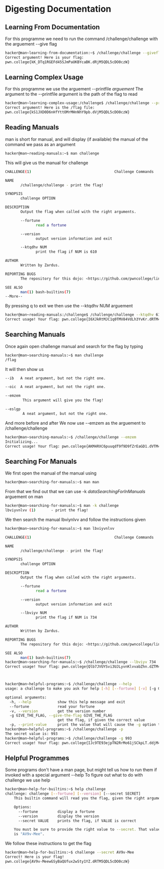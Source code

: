 # Digesting Documentation

## Learning From Documentation

For this programme we need to run the command /challenge/challenge with the arguement --give flag
```bash
hacker@man~learning-from-documentation:~$ /challenge/challenge --giveflag
Correct argument! Here is your flag:
pwn.college{kK_DTq1RGEFd45SJmPaUKBYcaBK.dRjM5QDL5cDO0czW}
```

## Learning Complex Usage

For this programme we use the arguement --printfile _arguement_
The argument to the --printfile argument is the path of the flag to read

```bash
hacker@man~learning-complex-usage:/challenge$ /challenge/challenge --printfile /flag
Correct argument! Here is the /flag file:
pwn.college{kS1JXD0D6nHfYttOMrMHnNhY9pb.dVjM5QDL5cDO0czW}
```

## Reading Manuals

man is short for manual, and will display (if available) the manual of the command we pass as an argument

```bash
hacker@man~reading-manuals:~$ man challenge
```
This will give us the manual for challenge
```bash
CHALLENGE(1)                                      Challenge Commands                                     CHALLENGE(1)

NAME
       /challenge/challenge - print the flag!

SYNOPSIS
       challenge OPTION

DESCRIPTION
       Output the flag when called with the right arguments.

       --fortune
              read a fortune

       --version
              output version information and exit

       --ktqdhv NUM
              print the flag if NUM is 610

AUTHOR
       Written by Zardus.

REPORTING BUGS
       The repository for this dojo: <https://github.com/pwncollege/linux-luminarium/>

SEE ALSO
       man(1) bash-builtins(7)
--More--
```
By pressing q to exit we then use the --ktqdhv NUM arguement
```bash
hacker@man~reading-manuals:/challenge$ /challenge/challenge --ktqdhv 610
Correct usage! Your flag: pwn.college{I6XJkRtMJC1q0TMV84VdLh3YvKr.dRTM4QDL5cDO0czW}
```

## Searching Manuals

Once again open challenge manual and search for the flag by typing
```bash 
hacker@man~searching-manuals:~$ man challenge
/flag
```
It will then show us 
```bash
--ib   A neat argument, but not the right one.

--oic  A neat argument, but not the right one.

--emzem
        This argument will give you the flag!

--eslgp
        A neat argument, but not the right one.
```
And more before and after
We now use --emzem as the arguement to /challenge/challenge
```bash
hacker@man~searching-manuals:~$ /challenge/challenge --emzem
Initializing...
Correct usage! Your flag: pwn.college{AKM4RXC6puuqdf9f9D9fZrEaGD1.dVTM4QDL5cDO0czW}
```

## Searching For Manuals

We first open the manual of the manual using
```bash
hacker@man~searching-for-manuals:~$ man man
```
From that we find out that we can use -k _dataSearchingForInManuals_ arguement on man
```bash
hacker@man~searching-for-manuals:~$ man -k challenge
lbviyvnlvv (1)       - print the flag!
```
We then search the manual lbviynlvv and follow the instructions given
```bash
hacker@man~searching-for-manuals:~$ man lbviyvnlvv

CHALLENGE(1)                                      Challenge Commands                                     CHALLENGE(1)

NAME
       /challenge/challenge - print the flag!

SYNOPSIS
       challenge OPTION

DESCRIPTION
       Output the flag when called with the right arguments.

       --fortune
              read a fortune

       --version
              output version information and exit

       --lbviyv NUM
              print the flag if NUM is 734

AUTHOR
       Written by Zardus.

REPORTING BUGS
       The repository for this dojo: <https://github.com/pwncollege/linux-luminarium/>

SEE ALSO
       man(1) bash-builtins(7)
hacker@man~searching-for-manuals:~$ /challenge/challenge --lbviyv 734
Correct usage! Your flag: pwn.college{Qlb7JVUYSvi3UJLyvnKlvvabZhn.dZTM4QDL5cDO0czW}



hacker@man~helpful-programs:~$ /challenge/challenge --help
usage: a challenge to make you ask for help [-h] [--fortune] [-v] [-g GIVE_THE_FLAG] [-p]

optional arguments:
  -h, --help            show this help message and exit
  --fortune             read your fortune
  -v, --version         get the version number
  -g GIVE_THE_FLAG, --give-the-flag GIVE_THE_FLAG
                        get the flag, if given the correct value
  -p, --print-value     print the value that will cause the -g option to give you the flag
hacker@man~helpful-programs:~$ /challenge/challenge -p
The secret value is: 993
hacker@man~helpful-programs:~$ /challenge/challenge -g 993
Correct usage! Your flag: pwn.college{IJc9TE93ejpTN2RrMo61jSCkpLT.ddjM4QDL5cDO0czW}
```

## Helpful Programmes

Some programs don't have a man page, but might tell us how to run them if invoked with a special argument --help
To figure out what to do with challenge we use help
```bash
hacker@man~help-for-builtins:~$ help challenge
challenge: challenge [--fortune] [--version] [--secret SECRET]
    This builtin command will read you the flag, given the right arguments!

    Options:
      --fortune         display a fortune
      --version         display the version
      --secret VALUE    prints the flag, if VALUE is correct

    You must be sure to provide the right value to --secret. That value
    is "AV9v-Mee".
```
We follow these instructions to get the flag
```bash
hacker@man~help-for-builtins:~$ challenge --secret AV9v-Mee
Correct! Here is your flag!
pwn.college{AV9v-MeewGSyBaQUfux2wSty1YZ.dRTM5QDL5cDO0czW}
```
